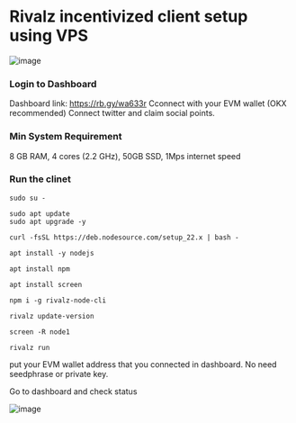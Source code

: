 # Rivalz incentivized client setup using VPS
![image](https://github.com/user-attachments/assets/51a41cae-b1fc-4f7a-8e8e-991717d88dd9)

### Login to Dashboard

Dashboard link: https://rb.gy/wa633r
Cconnect with your EVM wallet (OKX recommended)
Connect twitter and claim social points.

### Min System Requirement

8 GB RAM, 4 cores (2.2 GHz), 50GB SSD, 1Mps internet speed

### Run the clinet

```
sudo su -
```
```
sudo apt update
sudo apt upgrade -y
```
```
curl -fsSL https://deb.nodesource.com/setup_22.x | bash -
```
```
apt install -y nodejs
```
```
apt install npm
```
```
apt install screen
```
```
npm i -g rivalz-node-cli
```
```
rivalz update-version
```
```
screen -R node1
```
```
rivalz run
```
put your EVM wallet address that you connected in dashboard. No need seedphrase or private key.

Go to dashboard and check status

![image](https://github.com/user-attachments/assets/e962fcc4-3c99-4b3e-8b6a-e681124a8466)


